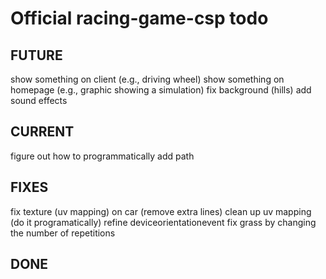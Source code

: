 # Official racing-game-csp todo

## FUTURE
show something on client (e.g., driving wheel)
show something on homepage (e.g., graphic showing a simulation)
fix background (hills)
add sound effects

## CURRENT
figure out how to programmatically add path

## FIXES
fix texture (uv mapping) on car (remove extra lines)
clean up uv mapping (do it programatically)
refine deviceorientationevent
fix grass by changing the number of repetitions

## DONE
